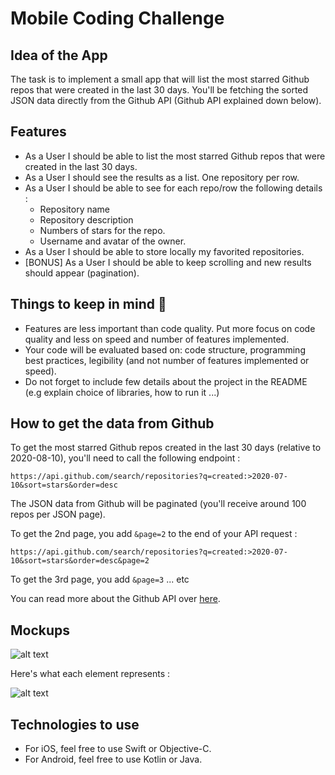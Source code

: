 # Mobile Coding Challenge

## Idea of the App 
The task is to implement a small app that will list the most starred Github repos that were created in the last 30 days. 
You'll be fetching the sorted JSON data directly from the Github API (Github API explained down below). 

## Features
* As a User I should be able to list the most starred Github repos that were created in the last 30 days. 
* As a User I should see the results as a list. One repository per row. 
* As a User I should be able to see for each repo/row the following details :
  * Repository name
  * Repository description 
  * Numbers of stars for the repo. 
  * Username and avatar of the owner. 
* As a User I should be able to store locally my favorited repositories.
* [BONUS] As a User I should be able to keep scrolling and new results should appear (pagination).

## Things to keep in mind 🚨
* Features are less important than code quality. Put more focus on code quality and less on speed and number of features implemented. 
* Your code will be evaluated based on: code structure, programming best practices, legibility (and not number of features implemented or speed). 
* Do not forget to include few details about the project in the README (e.g explain choice of libraries, how to run it ...) 

## How to get the data from Github 
To get the most starred Github repos created in the last 30 days (relative to 2020-08-10), you'll need to call the following endpoint : 

`https://api.github.com/search/repositories?q=created:>2020-07-10&sort=stars&order=desc`

The JSON data from Github will be paginated (you'll receive around 100 repos per JSON page). 

To get the 2nd page, you add `&page=2` to the end of your API request : 

`https://api.github.com/search/repositories?q=created:>2020-07-10&sort=stars&order=desc&page=2`

To get the 3rd page, you add `&page=3` ... etc

You can read more about the Github API over [here](https://developer.github.com/v3/search/#search-repositories
).

## Mockups
![alt text](https://raw.githubusercontent.com/hiddenfounders/mobile-coding-challenge/master/mockup.png)

Here's what each element represents : 

![alt text](https://raw.githubusercontent.com/hiddenfounders/mobile-coding-challenge/master/row-explained.png)


## Technologies to use 

* For iOS, feel free to use Swift or Objective-C. 
* For Android, feel free to use Kotlin or Java. 


